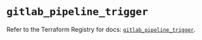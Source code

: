 # `gitlab_pipeline_trigger`

Refer to the Terraform Registry for docs: [`gitlab_pipeline_trigger`](https://registry.terraform.io/providers/gitlabhq/gitlab/17.10.0/docs/resources/pipeline_trigger).

